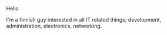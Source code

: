 Hello

I'm a finnish guy interested in all IT related things; development, administration, electronics, networking.
